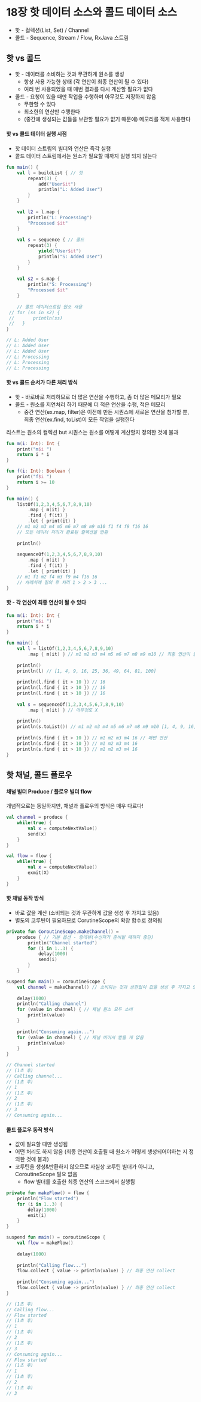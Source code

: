 # 18장 핫 데이터 소스와 콜드 데이터 소스

* 핫 - 컬렉션(List, Set) / Channel
* 콜드 - Sequence, Stream / Flow, RxJava 스트림

## 핫 vs 콜드

* 핫 - 데이터를 소비하는 것과 무관하게 원소를 생성
  * 항상 사용 가능한 상태 (각 연산이 최종 연산이 될 수 있다)
  * 여러 번 사용되었을 때 매번 결과를 다시 계산할 필요가 없다
* 콜드 - 요청이 있을 때만 작업을 수행하며 아무것도 저장하지 않음
  * 무한할 수 있다
  * 최소한의 연산만 수행한다
  * (중간에 생성되는 값들을 보관할 필요가 없기 때문에) 메모리를 적게 사용한다

#### 핫  vs 콜드 데이터 실행 시점

* 핫 데이터 스트림의 빌더와 연산은 즉각 실행&#x20;
* 콜드 데이터 스트림에서는 원소가 필요할 때까지 실행 되지 않는다

```kotlin
fun main() {
    val l = buildList { // 핫
        repeat(3) {
            add("User$it")
            println("L: Added User")
        }
    }
    
    val l2 = l.map {
        println("L: Processing")
        "Processed $it"
    }
    
    val s = sequence { // 콜드
        repeat(3) {
            yield("User$it")
            println("S: Added User")
        }
    }
    
    val s2 = s.map {
        println("S: Processing")
        "Processed $it"
    }
    
    // 콜드 데이터스트림 원소 사용
 // for (ss in s2) {
 //       println(ss)
 //   }
}

// L: Added User
// L: Added User
// L: Added User
// L: Processing
// L: Processing
// L: Processing
```

#### 핫 vs 콜드 순서가 다른 처리 방식

* 핫 - 바로바로 처리하므로 더 많은 연산을 수행하고, 좀 더 많은 메모리가 필요
* 콜드 - 원소를 지연처리 하기 때문에 더 적은 연산을 수행, 적은 메모리
  * 중간 연산(ex.map, filter)은 이전에 만든 시퀀스에 새로운 연산을 첨가할 뿐, 최종 연산(ex.find, toList)이 모든 작업을 실행한다

리스트는 원소의 컬렉션 but 시퀀스는 원소를 어떻게 계산할지 정의한 것에 불과

```kotlin
fun m(i: Int): Int {
    print("m$i ")
    return i * i
}

fun f(i: Int): Boolean {
    print("f$i ")
    return i >= 10
}

fun main() {
    listOf(1,2,3,4,5,6,7,8,9,10)
        .map { m(it) }
        .find { f(it) }
        .let { print(it) }
    // m1 m2 m3 m4 m5 m6 m7 m8 m9 m10 f1 f4 f9 f16 16
    // 모든 데이터 처리가 완료된 컬렉션을 반환
    
    println()
    
    sequenceOf(1,2,3,4,5,6,7,8,9,10)
        .map { m(it) }
        .find { f(it) }
        .let { print(it) }
    // m1 f1 m2 f4 m3 f9 m4 f16 16
    // 차례차례 질의 후 처리 1 > 2 > 3 ...
}
```

#### 핫 - 각 연산이 최종 연산이 될 수 있다

```kotlin
fun m(i: Int): Int {
    print("m$i ")
    return i * i
}

fun main() {
    val l = listOf(1,2,3,4,5,6,7,8,9,10)
        .map { m(it) } // m1 m2 m3 m4 m5 m6 m7 m8 m9 m10 // 최종 연산이 될 수 있음
    
    println()
    println(l) // [1, 4, 9, 16, 25, 36, 49, 64, 81, 100]
    
    println(l.find { it > 10 }) // 16
    println(l.find { it > 10 }) // 16
    println(l.find { it > 10 }) // 16
    
    val s = sequenceOf(1,2,3,4,5,6,7,8,9,10)
        .map { m(it) } // 아무것도 X
        
    println()
    println(s.toList()) // m1 m2 m3 m4 m5 m6 m7 m8 m9 m10 [1, 4, 9, 16, 25, 36, 49, 64, 81, 100]
    
    println(s.find { it > 10 }) // m1 m2 m3 m4 16 // 매번 연산
    println(s.find { it > 10 }) // m1 m2 m3 m4 16
    println(s.find { it > 10 }) // m1 m2 m3 m4 16
}
```



## 핫 채널, 콜드 플로우

#### 채널 빌더 Produce  / 플로우 빌더 flow

개념적으로는 동일하지만, 채널과 플로우의 방식은 매우 다르다!

```kotlin
val channel = produce {
    while(true) {
        val x = computeNextValue()
        send(x)
    }
}

val flow = flow {
    while(true) {
        val x = computeNextValue()
        exmit(X)
    }
}
```

#### 핫 채널 동작 방식

* 바로 값을 계산 (소비되는 것과 무관하게 값을 생성 후 가지고 있음)
* 별도의 코루틴이 필요하므로 CorutineScope의 확장 함수로 정의됨

```kotlin
private fun CoroutineScope.makeChannel() = 
    produce { // 기본 옵션 - 랑데뷰(수신자가 준비될 때까지 중단)
        println("Channel started")
        for (i in 1..3) {
            delay(1000)
            send(i)
        }
    }

suspend fun main() = coroutineScope {
    val channel = makeChannel() // 소비되는 것과 상관없이 값을 생성 후 가지고 있음
    
    delay(1000)
    println("Calling channel")
    for (value in channel) { // 채널 원소 모두 소비
        println(value)
    }
    
    println("Consuming again...")
    for (value in channel) { // 채널 비어서 받을 게 없음
        println(value)
    }
}

// Channel started
// (1초 후)
// Calling channel...
// (1초 후)
// 1
// (1초 후)
// 2
// (1초 후)
// 3
// Consuming again...
```

#### 콜드 플로우 동작 방식

* 값이 필요할 때만 생성됨&#x20;
* 어떤 처리도 하지 않음 (최종 연산이 호출될 때 원소가 어떻게 생성되어야하는 지 정의한 것에 불과)
* 코루틴을 생성&반환하지 않으므로 사실상 코루틴 빌더가 아니고, CoroutineScope 필요 없음
  * flow 빌더를 호출한 최종 연산의 스코프에서 실행됨

```kotlin
private fun makeFlow() = flow {
    println("Flow started")
    for (i in 1..3) {
        delay(1000)
        emit(i)
    }
}

suspend fun main() = coroutineScope {
    val flow = makeFlow()
    
    delay(1000)
    
    println("Calling flow...")
    flow.collect { value -> println(value) } // 최종 연산 collect
    
    println("Consuming again...")
    flow.collect { value -> println(value) } // 최종 연산 collect
}

// (1초 후)
// Calling flow...
// Flow started
// (1초 후)
// 1
// (1초 후)
// 2
// (1초 후)
// 3
// Consuming again...
// Flow started
// (1초 후)
// 1
// (1초 후)
// 2
// (1초 후)
// 3
```



